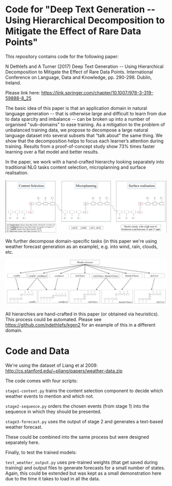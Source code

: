 # Code for "Deep Text Generation -- Using Hierarchical Decomposition to Mitigate the Effect of Rare Data Points"

This repository contains code for the following paper:

N Dethlefs and A Turner (2017) Deep Text Generation -- Using Hierarchical Decomposition to Mitigate the Effect of Rare Data Points. International Conference on Language, Data and Knowledge, pp. 290-298. Dublin, Ireland.


Please link here: https://link.springer.com/chapter/10.1007/978-3-319-59888-8_25


The basic idea of this paper is that an application domain in natural language generation -- that is otherwise large 
and difficult to learn from due to data sparcity and imbalance -- can be broken up into a number of organised "sub-domains" 
to ease training. As a mitigation to the problem of unbalanced training data, we propose to decompose a large natural language dataset into 
several subsets that “talk about” the same thing. We show that the decomposition helps to focus each learner’s attention during 
training. Results from a proof-of-concept study show 73% times faster learning over a flat model and better results.

In the paper, we work with a hand-crafted hierarchy looking separately into traditional NLG tasks content selection, 
microplanning and surface realisation.

<img src="/img/hierarchy.png" alt="drawing" width="700"/>


We further decompose domain-specific tasks (in this paper we're using weather forecast generation as an example), e.g. 
into wind, rain, clouds, etc.

<img src="/img/weather-hierarchy.png" alt="drawing" width="700"/>

All hierarchies are hand-crafted in this paper (or obtained via heuristics). This process could be automated. Please see https://github.com/ndethlefs/kgen2 for an example of this in a different domain.

# Code and Data

We're using the dataset of Liang et al 2009: http://cs.stanford.edu/~pliang/papers/weather-data.zip

The code comes with four scripts:

<code>stage1-content.py</code> trains the content selection component to decide which weather events to mention and which not. 

<code>stage2-sequence.py</code> orders the chosen events (from stage 1) into the sequence in which they should be presented.

<code>stage3-forecast.py</code> uses the output of stage 2 and generates a text-based weather forecast.

These could be combined into the same process but were designed separately here.

Finally, to test the trained models:

<code>test_weather_output.py</code> uses pre-trained weights (that get saved during training) 
and output files to generate forecasts for a small number of states. Again, this could be extended but was kept
as a small demonstration here due to the time it takes to load in all the data.


